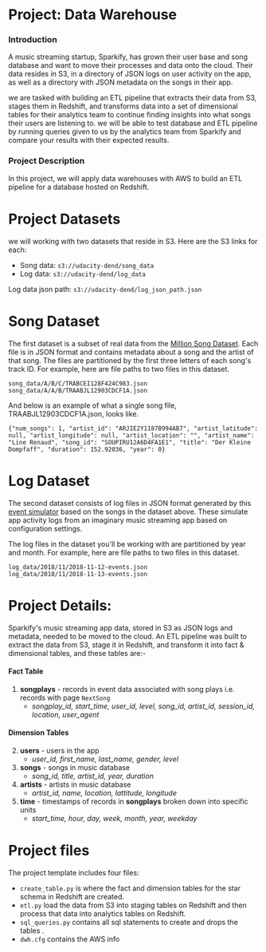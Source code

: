 <div class="_15vzQlp3FJ8f94suLiPCPf ureact-markdown "><h1 id="project-data-warehouse">Project: Data Warehouse</h1>
<h3 id="introduction">Introduction</h3>
<p>A music streaming startup, Sparkify, has grown their user base and song database and want to move their processes and data onto the cloud. Their data resides in S3, in a directory of JSON logs on user activity on the app, as well as a directory with JSON metadata on the songs in their app.</p>
<p>we are tasked with building an ETL pipeline that extracts their data from S3, stages them in Redshift, and transforms data into a set of dimensional tables for their analytics team to continue finding insights into what songs their users are listening to. we will be able to test  database and ETL pipeline by running queries given to us by the analytics team from Sparkify and compare your results with their expected results.</p>
<h3 id="project-description">Project Description</h3>
<p>In this project, we will apply  data warehouses with AWS to build an ETL pipeline for a database hosted on Redshift.</p>
</div>
<div class="_15vzQlp3FJ8f94suLiPCPf ureact-markdown "><h1 id="project-datasets">Project Datasets</h1>
<p>we will working with two datasets that reside in S3. Here are the S3 links for each:</p>
<ul>
<li>Song data: <code>s3://udacity-dend/song_data</code></li>
<li>Log data: <code>s3://udacity-dend/log_data</code></li>
</ul>
<p>Log data json path: <code>s3://udacity-dend/log_json_path.json</code></p>
<h1 id="song-dataset">Song Dataset</h1>
<p>The first dataset is a subset of real data from the <a href="http://millionsongdataset.com/" target="_blank">Million Song Dataset</a>. Each file is in JSON format and contains metadata about a song and the artist of that song. The files are partitioned by the first three letters of each song's track ID. For example, here are file paths to two files in this dataset.</p>
<pre><code class="lang-txt">song_data/A/B/C/TRABCEI128F424C983.json
song_data/A/A/B/TRAABJL12903CDCF1A.json
</code></pre>
<p>And below is an example of what a single song file, TRAABJL12903CDCF1A.json, looks like.</p>
<pre><code class="lang-json">{"<span class="hljs-attribute">num_songs</span>": <span class="hljs-value"><span class="hljs-number">1</span></span>, "<span class="hljs-attribute">artist_id</span>": <span class="hljs-value"><span class="hljs-string">"ARJIE2Y1187B994AB7"</span></span>, "<span class="hljs-attribute">artist_latitude</span>": <span class="hljs-value"><span class="hljs-literal">null</span></span>, "<span class="hljs-attribute">artist_longitude</span>": <span class="hljs-value"><span class="hljs-literal">null</span></span>, "<span class="hljs-attribute">artist_location</span>": <span class="hljs-value"><span class="hljs-string">""</span></span>, "<span class="hljs-attribute">artist_name</span>": <span class="hljs-value"><span class="hljs-string">"Line Renaud"</span></span>, "<span class="hljs-attribute">song_id</span>": <span class="hljs-value"><span class="hljs-string">"SOUPIRU12A6D4FA1E1"</span></span>, "<span class="hljs-attribute">title</span>": <span class="hljs-value"><span class="hljs-string">"Der Kleine Dompfaff"</span></span>, "<span class="hljs-attribute">duration</span>": <span class="hljs-value"><span class="hljs-number">152.92036</span></span>, "<span class="hljs-attribute">year</span>": <span class="hljs-value"><span class="hljs-number">0</span></span>}
</code></pre>
<h1 id="log-dataset">Log Dataset</h1>
<p>The second dataset consists of log files in JSON format generated by this <a href="https://github.com/Interana/eventsim" target="_blank">event simulator</a> based on the songs in the dataset above. These simulate app activity logs from an imaginary music streaming app based on configuration settings.</p>
<p>The log files in the dataset you'll be working with are partitioned by year and month. For example, here are file paths to two files in this dataset.</p>
<pre><code class="lang-txt">log_data/2018/11/2018-11-12-events.json
log_data/2018/11/2018-11-13-events.json
</code></pre>

</div>
<div class="_15vzQlp3FJ8f94suLiPCPf ureact-markdown "><h1 id="schema-for-song-play-analysis">Project Details:</h1>
<p>Sparkify's music streaming app data, stored in S3 as JSON logs and metadata, needed to be moved to the cloud. An ETL pipeline was built to extract the data from S3, stage it in Redshift, and transform it into fact & dimensional tables, and these tables are:-</p>
<h4 id="fact-table">Fact Table</h4>
<ol>
<li><strong>songplays</strong> - records in event data associated with song plays i.e. records with page <code>NextSong</code>  <ul>
<li><em>songplay_id, start_time, user_id, level, song_id, artist_id, session_id, location, user_agent</em></li>
</ul>
</li>
</ol>
<h4 id="dimension-tables">Dimension Tables</h4>
<ol start="2">
<li><strong>users</strong> - users in the app<ul>
<li><em>user_id, first_name, last_name, gender, level</em></li>
</ul>
</li>
<li><strong>songs</strong> - songs in music database<ul>
<li><em>song_id, title, artist_id, year, duration</em></li>
</ul>
</li>
<li><strong>artists</strong> - artists in music database<ul>
<li><em>artist_id, name, location, lattitude, longitude</em></li>
</ul>
</li>
<li><strong>time</strong> - timestamps of records in <strong>songplays</strong> broken down into specific units<ul>
<li><em>start_time, hour, day, week, month, year, weekday</em></li>
</ul>
</li>
</ol>
</div>
<div class="_15vzQlp3FJ8f94suLiPCPf ureact-markdown "><h1 id="project-template">Project files</h1>

<p>The project template includes four files:</p>
<ul>
<li><code>create_table.py</code> is where the fact and dimension tables for the star schema in Redshift are created.</li>
<li><code>etl.py</code> load the data from S3 into staging tables on Redshift and then process that data into analytics tables on Redshift.</li>
<li><code>sql_queries.py</code> contains all sql statements to create and drops the tables .</li>
<li><code>dwh.cfg</code> contains the AWS info</li>
</ul>
</div>
